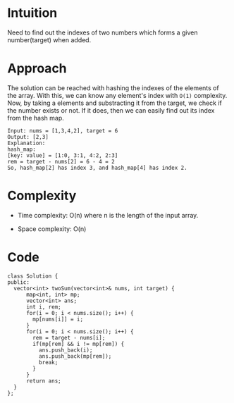 # Intuition

Need to find out the indexes of two numbers which forms a given number(target) when added.

# Approach

The solution can be reached with hashing the indexes of the elements of the array. With this, we can know any element's index with `O(1)` complexity. Now, by taking a elements and substracting it from the target, we check if the number exists or not. If it does, then we can easily find out its index from the hash map.

```
Input: nums = [1,3,4,2], target = 6
Output: [2,3]
Explanation:
hash_map:
[key: value] = [1:0, 3:1, 4:2, 2:3]
rem = target - nums[2] = 6 - 4 = 2
So, hash_map[2] has index 3, and hash_map[4] has index 2.

```

# Complexity

- Time complexity: O(n) where n is the length of the input array.

- Space complexity: O(n)

# Code

```
class Solution {
public:
  vector<int> twoSum(vector<int>& nums, int target) {
      map<int, int> mp;
      vector<int> ans;
      int i, rem;
      for(i = 0; i < nums.size(); i++) {
        mp[nums[i]] = i;
      }
      for(i = 0; i < nums.size(); i++) {
        rem = target - nums[i];
        if(mp[rem] && i != mp[rem]) {
          ans.push_back(i);
          ans.push_back(mp[rem]);
          break;
        }
      }
      return ans;
  }
};
```
